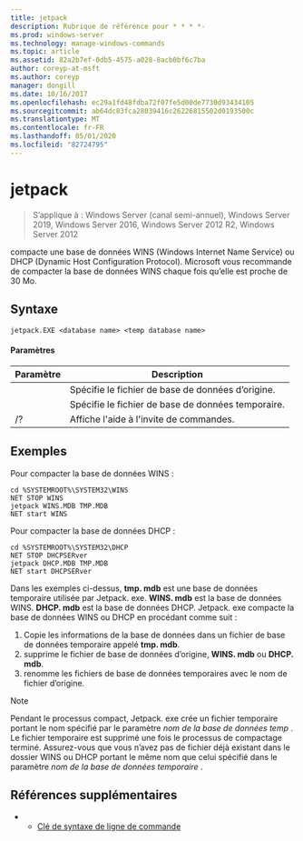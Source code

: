 ```yaml
---
title: jetpack
description: Rubrique de référence pour * * * *-
ms.prod: windows-server
ms.technology: manage-windows-commands
ms.topic: article
ms.assetid: 82a2b7ef-0db5-4575-a028-8acb0bf6c7ba
author: coreyp-at-msft
ms.author: coreyp
manager: dongill
ms.date: 10/16/2017
ms.openlocfilehash: ec29a1fd48fdba72f07fe5d00de7730d93434105
ms.sourcegitcommit: ab64dc83fca28039416c26226815502d0193500c
ms.translationtype: MT
ms.contentlocale: fr-FR
ms.lasthandoff: 05/01/2020
ms.locfileid: "82724795"
---
```

# <a name="jetpack"></a>jetpack

> S’applique à : Windows Server (canal semi-annuel), Windows Server 2019, Windows Server 2016, Windows Server 2012 R2, Windows Server 2012

compacte une base de données WINS (Windows Internet Name Service) ou DHCP (Dynamic Host Configuration Protocol). Microsoft vous recommande de compacter la base de données WINS chaque fois qu’elle est proche de 30 Mo. 

## <a name="syntax"></a>Syntaxe
```
jetpack.EXE <database name> <temp database name>
```

#### <a name="parameters"></a>Paramètres
|Paramètre|Description|
|-------|--------|
|<database name>|Spécifie le fichier de base de données d’origine.|
|<temp database name>|Spécifie le fichier de base de données temporaire.|
|/?|Affiche l'aide à l'invite de commandes.|

## <a name="examples"></a>Exemples
Pour compacter la base de données WINS :
```
cd %SYSTEMROOT%\SYSTEM32\WINS
NET STOP WINS
jetpack WINS.MDB TMP.MDB
NET start WINS
```
Pour compacter la base de données DHCP :
```
cd %SYSTEMROOT%\SYSTEM32\DHCP
NET STOP DHCPSERver
jetpack DHCP.MDB TMP.MDB
NET start DHCPSERver
```
Dans les exemples ci-dessus, **tmp. mdb** est une base de données temporaire utilisée par Jetpack. exe. **WINS. mdb** est la base de données WINS. **DHCP. mdb** est la base de données DHCP.
Jetpack. exe compacte la base de données WINS ou DHCP en procédant comme suit :
1.  Copie les informations de la base de données dans un fichier de base de données temporaire appelé **tmp. mdb**.
2.  supprime le fichier de base de données d’origine, **WINS. mdb** ou **DHCP. mdb**.
3.  renomme les fichiers de base de données temporaires avec le nom de fichier d’origine.

> [!NOTE]
> Pendant le processus compact, Jetpack. exe crée un fichier temporaire portant le nom spécifié par le paramètre *nom de la base de données temp* . Le fichier temporaire est supprimé une fois le processus de compactage terminé. Assurez-vous que vous n’avez pas de fichier déjà existant dans le dossier WINS ou DHCP portant le même nom que celui spécifié dans le paramètre *nom de la base de données temporaire* .

## <a name="additional-references"></a>Références supplémentaires
-   - [Clé de syntaxe de ligne de commande](command-line-syntax-key.md)
